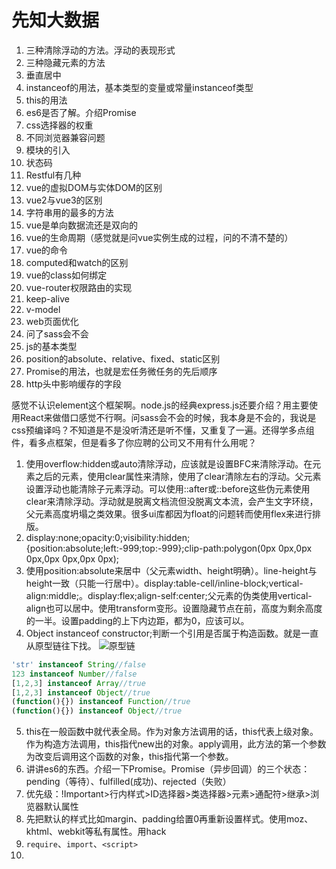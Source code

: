 # 先知大数据
1. 三种清除浮动的方法。浮动的表现形式
2. 三种隐藏元素的方法
3. 垂直居中
4. instanceof的用法，基本类型的变量或常量instanceof类型
5. this的用法
6. es6是否了解。介绍Promise
7. css选择器的权重
8. 不同浏览器兼容问题
9. 模块的引入
10. 状态码
11. Restful有几种
12. vue的虚拟DOM与实体DOM的区别
13. vue2与vue3的区别
14. 字符串用的最多的方法
15. vue是单向数据流还是双向的
16. vue的生命周期（感觉就是问vue实例生成的过程，问的不清不楚的）
17. vue的命令
18. computed和watch的区别
19. vue的class如何绑定
20. vue-router权限路由的实现
21. keep-alive
22. v-model
23. web页面优化
24. 问了sass会不会
25. js的基本类型
26. position的absolute、relative、fixed、static区别
27. Promise的用法，也就是宏任务微任务的先后顺序
28. http头中影响缓存的字段

感觉不认识element这个框架啊。node.js的经典express.js还要介绍？用主要使用React来做借口感觉不行啊。问sass会不会的时候，我本身是不会的，我说是css预编译吗？不知道是不是没听清还是听不懂，又重复了一遍。还得学多点组件，看多点框架，但是看多了你应聘的公司又不用有什么用呢？

1. 使用overflow:hidden或auto清除浮动，应该就是设置BFC来清除浮动。在元素之后的元素，使用clear属性来清除，使用了clear清除左右的浮动。父元素设置浮动也能清除子元素浮动。可以使用::after或::before这些伪元素使用clear来清除浮动。浮动就是脱离文档流但没脱离文本流，会产生文字环绕，父元素高度坍塌之类效果。很多ui库都因为float的问题转而使用flex来进行排版。
2. display:none;opacity:0;visibility:hidden;{position:absolute;left:-999;top:-999};clip-path:polygon(0px 0px,0px 0px,0px 0px,0px 0px);
3. 使用position:absolute来居中（父元素width、height明确）。line-height与height一致（只能一行居中）。display:table-cell/inline-block;vertical-align:middle;。display:flex;align-self:center;父元素的伪类使用vertical-align也可以居中。使用transform变形。设置隐藏节点在前，高度为剩余高度的一半。设置padding的上下内边距，都为0，应该可以。
4. Object instanceof constructor;判断一个引用是否属于构造函数。就是一直从原型链往下找。
![原型链](https://img-blog.csdnimg.cn/20190311193622793.png?x-oss-process=image/watermark,type_ZmFuZ3poZW5naGVpdGk,shadow_10,text_aHR0cHM6Ly9ibG9nLmNzZG4ubmV0L2NjMTg4Njg4NzY4Mzc=,size_16,color_FFFFFF,t_70#pic_center)
```JavaScript
'str' instanceof String//false
123 instanceof Number//false
[1,2,3] instanceof Array//true
[1,2,3] instanceof Object//true
(function(){}) instanceof Function//true
(function(){}) instanceof Object//true
```
5. this在一般函数中就代表全局。作为对象方法调用的话，this代表上级对象。作为构造方法调用，this指代new出的对象。apply调用，此方法的第一个参数为改变后调用这个函数的对象，this指代第一个参数。
6. 讲讲es6的东西。介绍一下Promise。Promise（异步回调）的三个状态：pending（等待）、fulfilled(成功)、rejected（失败）
7. 优先级：!Important>行内样式>ID选择器>类选择器>元素>通配符>继承>浏览器默认属性
8. 先把默认的样式比如margin、padding给置0再重新设置样式。使用moz、khtml、webkit等私有属性。用hack
9. `require`、`import`、`<script>`
10. 
